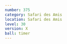 ```yaml
---
number: 375
category: Safari des Amis
location: Safari des Amis
level: 30
version: X
ball: timer
---
```

